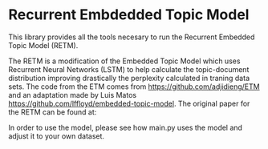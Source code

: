 # Recurrent Embdedded Topic Model

This library provides all the tools necesary to run the Recurrent Embedded Topic Model (RETM).

The RETM is a modification of the Embedded Topic Model which uses Recurrent Neural Networks (LSTM) to help calculate the topic-document distribution improving drastically the perplexity calculated in traning data sets. The code from the ETM comes from https://github.com/adjidieng/ETM and an adaptation made by Luis Matos https://github.com/lffloyd/embedded-topic-model. The original paper for the RETM can be found at:

In order to use the model, please see how main.py uses the model and adjust it to your own dataset.